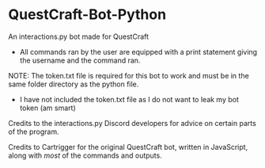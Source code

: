 # QuestCraft-Bot-Python
An interactions.py bot made for QuestCraft

- All commands ran by the user are equipped with a print statement giving the username and the command ran.

NOTE: The token.txt file is required for this bot to work and must be in the same folder directory as the python file.

- I have not included the token.txt file as I do not want to leak my bot token (am smart)

Credits to the interactions.py Discord developers for advice on certain parts of the program.

Credits to Cartrigger for the original QuestCraft bot, written in JavaScript, along with *most*
  of the commands and outputs.
